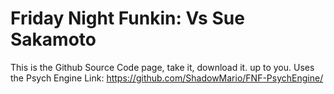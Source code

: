 # Friday Night Funkin: Vs Sue Sakamoto

This is the Github Source Code page, take it, download it. up to you.
Uses the Psych Engine
Link: https://github.com/ShadowMario/FNF-PsychEngine/